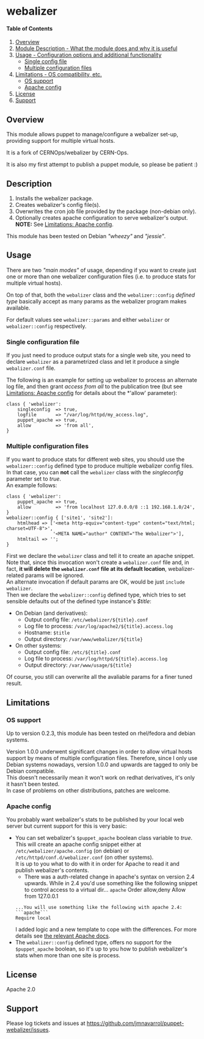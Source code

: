 # webalizer

#### Table of Contents

1. [Overview](#overview)
2. [Module Description - What the module does and why it is useful](#description)
3. [Usage - Configuration options and additional functionality](#usage)
	* [Single config file](#single-config-file)
	* [Multiple configuration files](#multiple-configuration-files)
4. [Limitations - OS compatibility, etc.](#limitations)
	* [OS support](os-support)
	* [Apache config](#apache-config)
5. [License](#license)
6. [Support](#support)


## Overview
This module allows puppet to manage/configure a webalizer set-up, providing support for multiple virtual hosts.

It is a fork of CERNOps/webalizer by CERN-Ops.

It is also my first attempt to publish a puppet module, so please be patient :)

## Description
1. Installs the webalizer package.
2. Creates webalizer's config file(s). 
3. Overwrites the cron job file provided by the package (non-debian only).
4. Optionally creates apache configuration to serve webalizer's output.  
	**NOTE:** See [Limitations: Apache config](#apache-config).

This module has been tested on Debian *"wheezy"* and *"jessie"*.

## Usage
There are two *"main modes"* of usage, depending if you want to create just one or more than one webalizer configuration files (i.e. to produce stats for multiple virtual hosts).

On top of that, both the `webalizer` class and the `webalizer::config` *defined type* basically accept as many params as the webalizer program makes available.

For default values see `webalizer::params` and either `webalizer` or `webalizer::config` respectively.

### Single configuration file
If you just need to produce output stats for a single web site, you need to declare `webalizer` as a parametrized class and let it produce a single `webalizer.conf` file.

The following is an example for setting up webalizer to process an alternate log file, and then grant *access from all* to the publication tree (but see [Limitations: Apache config](#apache-config) for details about the *'allow' parameter):
```puppet
class { 'webalizer':
	singleconfig  => true,
	logfile       => "/var/log/httpd/my_access.log",
	puppet_apache => true,
	allow         => 'from all',
}
```

### Multiple configuration files
If you want to produce stats for different web sites, you should use the `webalizer::config` defined type to produce multiple webalizer config files.  In that case, you can **not** call the `webalizer` class with the *singleconfig* parameter set to *true*.  
An example follows:
```puppet
class { 'webalizer':
	puppet_apache => true,
	allow         => 'from localhost 127.0.0.0/8 ::1 192.168.1.0/24',
}
webalizer::config { ['site1', 'site2']:
	htmlhead => ['<meta http-equiv="content-type" content="text/html; charset=UTF-8">',
	             '<META NAME="author" CONTENT="The Webalizer">'],
	htmltail => '';
}
```

First we declare the `webalizer` class and tell it to create an apache snippet.  Note that, since this invocation won't create a `webalizer.conf` file and, in fact, **it will delete the `webalizer.conf` file at its default location**, webalizer-related params will be ignored.  
An alternate invocation if default params are OK, would be just `include webalizer`.  
Then we declare the `webalizer::config` defined type, which tries to set sensible defaults out of the defined type instance's *$title*:
* On Debian (and derivatives):
	* Output config file: `/etc/webalizer/${title}.conf`
	* Log file to process: `/var/log/apache2/${title}.access.log`
	* Hostname: `$title`
	* Output directory: `/var/www/webalizer/${title}`
* On other systems:
	* Output config file: `/etc/${title}.conf`
	* Log file to process: `/var/log/httpd/${title}.access.log`
	* Output directory: `/var/www/usage/${title}`

Of course, you still can overwrite all the avaliable params for a finer tuned result.

## Limitations

### OS support
Up to version 0.2.3, this module has been tested on rhel/fedora and debian systems.

Version 1.0.0 underwent significant changes in order to allow virtual hosts support by means of multiple configuration files.  Therefore, since I only use Debian systems nowadays, version 1.0.0 and upwards are tagged to only be Debian compatible.  
This doesn't necessarily mean it won't work on redhat derivatives, it's only it hasn't been tested.  
In case of problems on other distributions, patches are welcome.

### Apache config
You probably want webalizer's stats to be published by your local web server but current support for this is very basic:
* You can set webalizer's `$puppet_apache` boolean class variable to *true*.  This will create an apache config snippet either at `/etc/webalizer/apache.config` (on debian) or `/etc/httpd/conf.d/webalizer.conf` (on other systems).  
It is up to you what to do with it in order for Apache to read it and publish webalizer's contents.
	* There was a auth-related change in apache's syntax on version 2.4 upwards.  While in 2.4 you'd use something like the following snippet to control access to a virtual dir...
	```apache```
	Order allow,deny
	Allow from 127.0.0.1
	```  
	...You will use something like the following with apache 2.4:
	```apache```
	Require local
	```  
	I added logic and a new template to cope with the differences.  For more details see [the relevant Apache docs](http://httpd.apache.org/docs/current/mod/mod_authz_host.html).
* The `webalizer::config` defined type, offers no support for the `$puppet_apache` boolean, so it's up to you how to publish webalizer's stats when more than one site is process.

## License
Apache 2.0

## Support
Please log tickets and issues at https://github.com/jmnavarrol/puppet-webalizer/issues.
